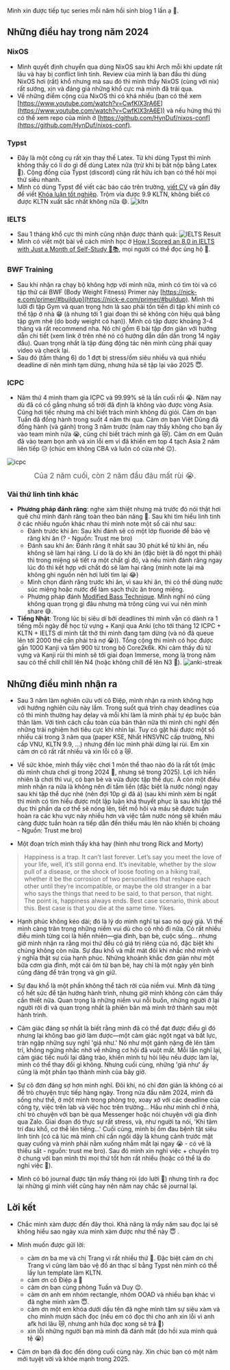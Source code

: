 [](/img/dark-magical-forest.jpg)
Mình xin được tiếp tục series mỗi năm hồi sinh blog 1 lần ạ 🥲. 
## Những điều hay trong năm 2024
### NixOS
- Mình quyết định chuyển qua dùng NixOS sau khi Arch mỗi khi update rất lâu và hay bị conflict linh tinh. Review của mình là ban đầu thì dùng NixOS hơi (rất) khổ nhưng mà sau đó thì mình thấy NixOS (cùng với nix) rất sướng, xịn và đáng giá những khổ cực mà mình đã trải qua.
- Về những điểm cộng của NixOS thì có khá nhiều (bạn có thể xem [https://www.youtube.com/watch?v=CwfKlX3rA6E](https://www.youtube.com/watch?v=CwfKlX3rA6E)) và nếu hứng thú thì có thể xem repo của mình ở [https://github.com/HynDuf/nixos-conf](https://github.com/HynDuf/nixos-conf).

### Typst
- Đây là một công cụ rất xịn thay thế Latex. Từ khi dùng Typst thì mình không thấy có lí do gì để dùng Latex nữa (trừ khi bị bắt nộp bằng Latex 🥹). Cộng đồng của Typst (discord) cũng rất hữu ích bạn có thể hỏi mọi thứ siêu nhanh.
- Mình có dùng Typst để viết các báo cáo trên trường, [viết CV](https://github.com/HynDuf/typst-cv) và gần đây để viết [Khóa luận tốt nghiệp](https://github.com/HynDuf/KLTN-UET-2024). Trộm vía được 9.9 KLTN, không biết có được KLTN xuất sắc nhất không nữa 😄.
![kltn](/assets/kltn.png) 

### IELTS
- Sau 1 tháng khổ cực thì mình cũng nhận được thành quả:
![IELTS Result](/assets/ielts-result.png)
- Mình có viết một bài về cách mình học ở [How I Scored an 8.0 in IELTS with Just a Month of Self-Study 🎯📚](https://hynduf.github.io/2024/12/31/how-i-scored-an-8-in-ielts-with-just-a-month-of-self-study/), mọi người có thể đọc ủng hộ 🥲.

### BWF Training
- Sau khi nhận ra chạy bộ không hợp với mình nữa, mình có tìm tòi và có tập thử cái BWF (Body Weight Fitness) Primer này [https://nick-e.com/primer/#buildup](https://nick-e.com/primer/#buildup). Mình thì lười đi tập Gym và quan trọng hơn là sao phải tốn tiền đi tập khi mình có thể tập ở nhà 😁 (à nhưng tới 1 giai đoạn thì sẽ không còn hiệu quả bằng tập gym nhé (do body weight có hạn)). Mình có tập được khoảng 3-4 tháng và rất recommend nha. Nó chỉ gồm 6 bài tập đơn giản với hướng dẫn chi tiết (xem link ở trên nhé nó có hướng dẫn dần dần trong 14 ngày đầu). Quan trọng nhất là tập đúng động tác nên mình cũng phải quay video và check lại. 
- Sau đó (tầm tháng 6) do 1 đợt bị stress/ốm siêu nhiều và quá nhiều deadline dí nên mình tạm dừng, nhưng hứa sẽ tập lại vào 2025 😇.

### ICPC

- Năm thứ 4 mình tham gia ICPC và 99.99% sẽ là lần cuối rồi 😭. Năm nay dù đã có cố gắng nhưng số trời đã định là không vào được vòng Asia. Cũng hơi tiếc nhưng mà chỉ biết trách mình không đủ giỏi. Cảm ơn bạn Tuấn đã đồng hành trong suốt 4 năm thi qua. Cảm ơn bạn Việt Dũng đã đồng hành (và gánh) trong 3 năm trước (năm nay thầy không cho bạn ấy vào team mình nữa 😭, cũng chỉ biết trách mình gà 😿). Cảm ơn em Quân đã vào team bọn anh và xin lỗi em vì đã khiến em top 4 tạch Asia 2 năm liên tiếp 😥 (chúc em không CBA và luôn có cửa nhé 😉).

![icpc](/assets/icpc.jpg)
<div align="center" style="font-size: 17px; color: #555;">
    Của 2 năm cuối, còn 2 năm đầu đâu mất rùi 😭.
</div>

### Vài thứ linh tinh khác

- **Phương pháp đánh răng**: nghe xàm thiệt nhưng mà trước đó nói thật hơi quê chứ mình đánh răng toàn theo bản năng 🥲. Sau khi tìm hiểu linh tinh ở các nhiều nguồn khác nhau thì mình note một số cái như sau:
    - Đánh trước khi ăn: Sau khi đánh sẽ có một lớp fluoride để bảo vệ răng khi ăn (? - Nguồn: Trust me bro)
    - Đánh sau khi ăn: Đánh răng ít nhất sau 30 phút kể từ khi ăn, nếu không sẽ làm hại răng. Lí do là do khi ăn (đặc biệt là đồ ngọt thì phải) thì trong miệng sẽ tiết ra một chất gì đó, và nếu mình đánh răng ngay lúc đó thì kết hợp với chất đó sẽ làm hại răng (mình note lại mà không ghi nguồn nên hơi lười tìm lại 😂)
    - Mình chọn đánh răng trước khi ăn, vì sau khi ăn, thì có thể dùng nước súc miệng hoặc nước để làm sạch thức ăn trong miệng.
    - Phương pháp đánh [Modified Bass Technique](https://www.youtube.com/watch?v=VdjmGxq-X7M). Mình nghĩ nó cũng không quan trọng gì đâu nhưng mà trông cũng vui vui nên mình share 😅.
- **Tiếng Nhật**: Trong lúc bị siêu dí bởi deadlines thì mình vẫn có dành ra 1 tiếng mỗi ngày để học từ vựng + Kanji qua Anki (cho tới tháng 12 ICPC + KLTN + IELTS dí mình tắt thở thì mình đang tạm dừng (và nó đã queue lên tới 2000 thẻ cần phải trả nợ 😭)). Tổng cộng thì mình có học được gần 1000 Kanji và tầm 900 từ trong bộ Core2k6k. Khi cảm thấy đủ từ vựng và Kanji rùi thì mình sẽ tới giai đoạn Immerse, mong là trong năm sau có thể chill chill lên N4 (hoặc không chill để lên N3 🥲).
![anki-streak](/assets/anki-streak.png)

## Những điều mình nhận ra

- Sau 3 năm làm nghiên cứu với cô Điệp, mình nhận ra mình không hợp với hướng nghiên cứu này lắm. Trong suốt quá trình chạy deadlines của cô thì mình thường hay delay và mỗi khi làm là mình phải tự ép buộc bản thân làm. Với tính cách cầu toàn của bản thân nữa thì mình chỉ nghĩ đến những trải nghiệm hơi tiêu cực khi nhìn lại. Tuy có gặt hái được một số nhiều cái trong 3 năm qua (paper KSE, Nhất HNSVNC cấp trường, Nhì cấp VNU, KLTN 9.9, ...) nhưng đến lúc mình phải dừng lại rùi. Em xin cảm ơn cô rất rất nhiều và xin lỗi cô ạ 😿. 

- Về sức khỏe, mình thấy việc chơi 1 môn thể thao nào đó là rất tốt (mặc dù mình chưa chơi gì trong 2024 🥲, nhưng sẽ trong 2025). Lợi ích hiển nhiên là chơi thì vui, có bạn bè và vừa được tập thể dục. À còn một điều mình nhận ra nữa là không nên đi tắm liền (đặc biệt là nước nóng) ngay sau khi tập thể dục nhé (nên đợi 10p gì đã á) (sau khi mình xém bị ngất thì mình có tìm hiểu được một lập luận khá thuyết phục là sau khi tập thể dục thì phần da cơ thể sẽ nóng lên, tiết mồ hôi và máu sẽ được tuần hoàn ra các khu vực này nhiều hơn và việc tắm nước nóng sẽ khiến máu càng được tuần hoàn ra tiếp dẫn đến thiếu máu lên não khiến bị choáng - Nguồn: Trust me bro)
- Một đoạn trích mình thấy khá hay (hình như trong Rick and Morty)
> Happiness is a trap. It can’t last forever. Let’s say you meet the love of your life, well, it’s still gonna end. It’s inevitable, whether by the slow pull of a disease, or the shock of loose footing on a hiking trail, whether it be the corrosion of two personalities that reshape each other until they’re incompatible, or maybe the old stranger in a bar who says the things that need to be said, to that person, that night. The point is, happiness always ends. Best case scenario, think about this. Best case is that you die at the same time. Yikes.
- Hạnh phúc không kéo dài; đó là lý do mình nghĩ tại sao nó quý giá. Vì thế mình càng trân trọng những niềm vui dù cho có nhỏ đi nữa. Có rất nhiều điều mình từng coi là hiển nhiên—gia đình, bạn bè, cuộc sống... nhưng giờ mình nhận ra rằng mọi thứ đều có giá trị riêng của nó, đặc biệt khi chúng không còn nữa. Sự đau khổ và mất mát đôi khi nhắc nhở mình về ý nghĩa thật sự của hạnh phúc. Những khoảnh khắc đơn giản như một bữa cơm gia đình, một cái ôm từ bạn bè, hay chỉ là một ngày yên bình cũng đáng để trân trọng và gìn giữ.
- Sự đau khổ là một phần không thể tách rời của niềm vui. Mình đã từng cố hết sức để tận hưởng hành trình, nhưng giờ mình không còn cảm thấy cần thiết nữa. Quan trọng là những niềm vui nỗi buồn, những người ở lại người rời đi và quan trọng nhất là phiên bản mà mình trở thành sau một hành trình. 

- Cảm giác đáng sợ nhất là biết rằng mình đã có thể đạt được điều gì đó nhưng lại không bao giờ làm được—một cảm giác ngột ngạt và bất lực, tràn ngập những suy nghĩ 'giá như.' Nó như một gánh nặng đè lên tâm trí, không ngừng nhắc nhở về những cơ hội đã vuột mất. Mỗi lần nghĩ lại, cảm giác tiếc nuối lại dâng trào, khiến mình tự hỏi liệu nếu được làm lại, mình có thể thay đổi gì không. Nhưng cuối cùng, những 'giá như' ấy cũng là một phần tạo thành mình của bây giờ.
- Sự cô đơn đáng sợ hơn mình nghĩ. Đôi khi, nó chỉ đơn giản là không có ai để trò chuyện trực tiếp hàng ngày. Trong nửa đầu năm 2024, mình đã sống như thế, ở một mình trong phòng trọ, xoay xở với các deadline của công ty, việc trên lab và việc học trên trường... Hầu như mình chỉ ở nhà, chỉ trò chuyện với bạn bè qua Messenger hoặc nói chuyện với gia đình qua Zalo. Giai đoạn đó thực sự rất stress, và, như người ta nói, 'Khi tâm trí đau khổ, cơ thể lên tiếng...' Cuối cùng, mình bị ốm đau bệnh tật siêu linh tinh (có cả lúc mà mình chỉ cần ngồi dậy là khung cảnh trước mặt quay cuồng và mình phải nằm xuống nhắm mắt lại ngay 😭 - có vẻ là thiếu sắt - nguồn: trust me bro). Sau đó mình xin nghỉ việc + chuyển trọ ở chung với bạn mình thì mọi thứ tốt hơn rất nhiều (hoặc có thể là do nghỉ việc 🙂). 

- Mình có bỏ journal được tận mấy tháng ròi (do lười 🥹) nhưng tính ra đọc lại những gì mình viết cũng hay nên năm nay chắc sẽ journal lại.

## Lời kết
- Chắc mình xàm được đến đây thoi. Khả năng là mấy năm sau đọc lại sẽ không hiểu sao ngày xưa mình xàm được như thế này 😇 .
- Mình muốn được gửi lời:
    - cảm ơn ba mẹ và chị Trang vì rất nhiều thứ 🥰. Đặc biệt cảm ơn chị Trang vì cũng làm bảo vệ đồ án thạc sĩ bằng Typst nên mình có thể lấy lun template làm KLTN.
    - cảm ơn cô Điệp ạ 🥰
    - cảm ơn bạn cùng phòng Tuấn và Duy 😉.
    - cảm ơn anh em nhóm rectangle, nhóm OOAD và nhiều bạn khác vì đã nghe mình xàm 😇.
    - cảm ơn một em khóa dưới dấu tên đã nghe mình tâm sự siêu xàm và cho mình mượn sách đọc (nếu em có đọc thì cho anh xin lỗi vì anh afk hơi lâu 😿, nhưng anh hứa đọc xong sẽ trả 🥺)
    - xin lỗi những người bạn mà mình đã đánh mất (do hồi xưa mình quá tệ 😭)

- Cảm ơn bạn đã đọc đến dòng cuối cùng này. Xin chúc bạn có một năm mới tuyệt vời và khỏe mạnh trong 2025.
